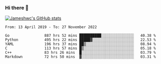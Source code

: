 ### Hi there 👋

[![Jameshwc's GitHub stats](https://github-readme-stats.vercel.app/api?username=jameshwc)](https://github.com/anuraghazra/github-readme-stats)

<!--START_SECTION:waka-->

```text
From: 13 April 2019 - To: 27 November 2022

Go                887 hrs 52 mins ██████████░░░░░░░░░░░░░░░   40.38 %
Python            495 hrs 22 mins █████▓░░░░░░░░░░░░░░░░░░░   22.53 %
YAML              196 hrs 37 mins ██▒░░░░░░░░░░░░░░░░░░░░░░   08.94 %
C                 113 hrs 57 mins █▒░░░░░░░░░░░░░░░░░░░░░░░   05.18 %
C++               83 hrs 26 mins  █░░░░░░░░░░░░░░░░░░░░░░░░   03.79 %
Markdown          72 hrs 50 mins  ▓░░░░░░░░░░░░░░░░░░░░░░░░   03.31 %
```

<!--END_SECTION:waka-->